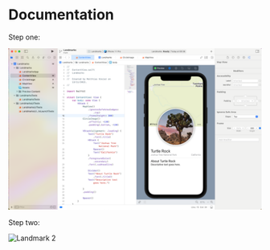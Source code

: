 # Documentation

Step one:

![Landmark 1](landmarks1.png)

Step two:

![Landmark 2](landmarks2.png)
